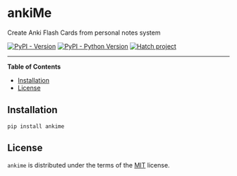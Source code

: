 # ankiMe
Create Anki Flash Cards from personal notes system

[![PyPI - Version](https://img.shields.io/pypi/v/ankime.svg)](https://pypi.org/project/ankime)
[![PyPI - Python Version](https://img.shields.io/pypi/pyversions/ankime.svg)](https://pypi.org/project/ankime)
[![Hatch project](https://img.shields.io/badge/%F0%9F%A5%9A-Hatch-4051b5.svg)](https://github.com/pypa/hatch)

-----

**Table of Contents**

- [Installation](#installation)
- [License](#license)

## Installation

```console
pip install ankime
```

## License

`ankime` is distributed under the terms of the [MIT](https://spdx.org/licenses/MIT.html) license.
